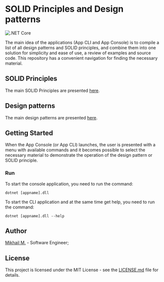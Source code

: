 # SOLID Principles and Design patterns

![.NET Core](https://github.com/MikhailMasny/solid-and-design-patterns/workflows/.NET%20Core/badge.svg)

The main idea of the applications (App CLI and App Console) is to compile a list of all design patterns and SOLID principles, and combine them into one solution for simplicity and ease of use, a review of examples and source code. This repository has a convenient navigation for finding the necessary material.

## SOLID Principles

The main SOLID Principles are presented [here](https://github.com/MikhailMasny/solid-and-design-patterns/blob/master/docs/solid-principles.md).

## Design patterns

The main design patterns are presented [here](https://github.com/MikhailMasny/solid-and-design-patterns/blob/master/docs/design-patterns.md).

## Getting Started

When the App Console (or App CLI) launches, the user is presented with a menu with available commands and it becomes possible to select the necessary material to demonstrate the operation of the design pattern or SOLID principle.

### Run

To start the console application, you need to run the command:

```
dotnet [appname].dll
```

To start the CLI application and at the same time get help, you need to run the command:

```
dotnet [appname].dll --help
```

## Author
[Mikhail M.](https://mikhailmasny.github.io/) - Software Engineer;

## License
This project is licensed under the MIT License - see the [LICENSE.md](https://github.com/MikhailMasny/solid-and-design-patterns/blob/master/LICENSE) file for details.
